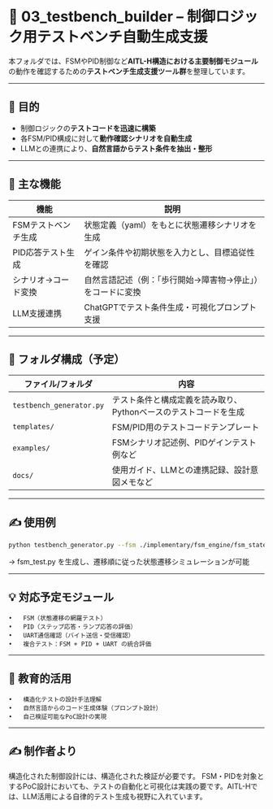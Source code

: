 # 🧪 03_testbench_builder – 制御ロジック用テストベンチ自動生成支援

本フォルダでは、FSMやPID制御など**AITL-H構造における主要制御モジュール**の動作を確認するための**テストベンチ生成支援ツール群**を整理しています。

---

## 🎯 目的

- 制御ロジックの**テストコードを迅速に構築**
- 各FSM/PID構成に対して**動作確認シナリオを自動生成**
- LLMとの連携により、**自然言語からテスト条件を抽出・整形**

---

## 🔧 主な機能

| 機能 | 説明 |
|------|------|
| FSMテストベンチ生成 | 状態定義（yaml）をもとに状態遷移シナリオを生成 |
| PID応答テスト生成 | ゲイン条件や初期状態を入力とし、目標追従性を確認 |
| シナリオ→コード変換 | 自然言語記述（例：「歩行開始→障害物→停止」）をコードに変換 |
| LLM支援連携 | ChatGPTでテスト条件生成・可視化プロンプト支援 |

---

## 📁 フォルダ構成（予定）

| ファイル/フォルダ | 内容 |
|-------------------|------|
| `testbench_generator.py` | テスト条件と構成定義を読み取り、Pythonベースのテストコードを生成 |
| `templates/` | FSM/PID用のテストコードテンプレート |
| `examples/` | FSMシナリオ記述例、PIDゲインテスト例など |
| `docs/` | 使用ガイド、LLMとの連携記録、設計意図メモなど |

---

## ✍️ 使用例

```bash
python testbench_generator.py --fsm ./implementary/fsm_engine/fsm_state_def.yaml
```

→ fsm_test.py を生成し、遷移順に従った状態遷移シミュレーションが可能

---

## 💡 対応予定モジュール
	•	FSM（状態遷移の網羅テスト）
	•	PID（ステップ応答・ランプ応答の評価）
	•	UART通信確認（バイト送信・受信確認）
	•	複合テスト：FSM + PID + UART の統合評価

---

## 📘 教育的活用
	•	構造化テストの設計手法理解
	•	自然言語からのコード生成体験（プロンプト設計）
	•	自己検証可能なPoC設計の実現

---

## ✍️ 制作者より

構造化された制御設計には、構造化された検証が必要です。
FSM・PIDを対象とするPoC設計においても、テストの自動化と可視化は実践の要です。AITL-Hでは、LLM活用による自律的テスト生成も視野に入れています。
